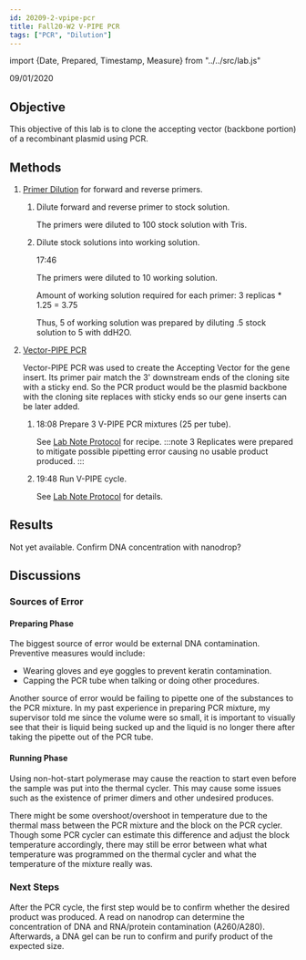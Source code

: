 ```yaml
---
id: 20209-2-vpipe-pcr
title: Fall20-W2 V-PIPE PCR
tags: ["PCR", "Dilution"]
---
```



import {Date, Prepared, Timestamp, Measure} from "../../src/lab\.js"

<Date color="#1877F2">09/01/2020</Date>

## Objective

This objective of this lab is to clone the accepting vector (backbone portion) of a recombinant plasmid using PCR.

## Methods
1.  [Primer Dilution](/docs/lab-notes/wetlab/pcr/primer-dilution) for forward and reverse primers.

    1. Dilute forward and reverse primer to stock solution.

        <Prepared color="#f3713a"/>
        
        The primers were diluted to <Measure unit="um">100</Measure> stock solution with Tris.

    2. Dilute stock solutions into working solution.

        <Timestamp color="#25c2a0">17:46</Timestamp>

        The primers were diluted to <Measure unit="um">10</Measure> working solution.
        
        Amount of working solution required for each primer:
        3 replicas * <Measure unit="ul">1.25</Measure> = <Measure unit="ul">3.75</Measure>

        Thus, <Measure unit="ul">5</Measure> of working solution was prepared by diluting <Measure unit="ul">.5</Measure> stock solution to <Measure unit="ul">5</Measure> with ddH2O.



2. [Vector-PIPE PCR](/docs/lab-notes/wetlab/pcr/pipe-cloning)

    
    
    Vector-PIPE PCR was used to create the Accepting Vector for the gene insert. Its primer pair match the 3' downstream ends of the cloning site with a sticky end. So the PCR product would be the plasmid backbone with the cloning site replaces with sticky ends so our gene inserts can be later added.
    
    1. <Timestamp color="#25c2a0">18:08</Timestamp> Prepare 3 V-PIPE PCR mixtures (<Measure unit="ul">25</Measure> per tube). 
    
        See [Lab Note Protocol](/docs/lab-notes/wetlab/pcr/pipe-cloning#Mixture) for recipe.
        :::note
        3 Replicates were prepared to mitigate possible pipetting error causing no usable product produced.
        :::
    2. <Timestamp color="#25c2a0">19:48</Timestamp> Run V-PIPE cycle. 
    
        See [Lab Note Protocol](/docs/lab-notes/wetlab/pcr/pipe-cloning#v-pipe-cycle) for details.


## Results

Not yet available. Confirm DNA concentration with nanodrop?

## Discussions

### Sources of Error

#### Preparing Phase

The biggest source of error would be external DNA contamination. Preventive measures would include:
- Wearing gloves and eye goggles to prevent keratin contamination.
- Capping the PCR tube when talking or doing other procedures.

Another source of error would be failing to pipette one of the substances to the PCR mixture. In my past experience in preparing PCR mixture, my supervisor told me since the volume were so small, it is important to visually see that their is liquid being sucked up and the liquid is no longer there after taking the pipette out of the PCR tube.

#### Running Phase

Using non-hot-start polymerase may cause the reaction to start even before the sample was put into the thermal cycler. This may cause some issues such as the existence of primer dimers and other undesired produces. 

There might be some overshoot/overshoot in temperature due to the thermal mass between the PCR mixture and the block on the PCR cycler. Though some PCR cycler can estimate this difference and adjust the block temperature accordingly, there may still be error between what what temperature was programmed on the thermal cycler and what the temperature of the mixture really was.

### Next Steps

After the PCR cycle, the first step would be to confirm whether the desired product was produced. A read on nanodrop can determine the concentration of DNA and RNA/protein contamination (A260/A280). Afterwards, a DNA gel can be run to confirm and purify product of the expected size.
